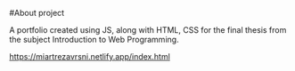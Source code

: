 #About project

A portfolio created using JS, along with HTML, CSS for the final thesis from the subject Introduction to Web Programming.

https://miartrezavrsni.netlify.app/index.html
